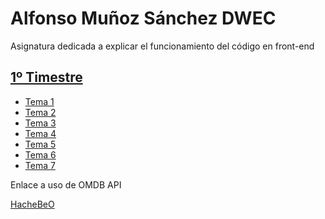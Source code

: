 # Alfonso Muñoz Sánchez DWEC

Asignatura dedicada a explicar el funcionamiento del código en front-end


## [1º Timestre](https://alfonmnz.github.io/DWEC/1ºTrimestre)

* [Tema 1](https://alfonMnz.github.io/DWEC/1ºTrimestre/Tema1)
* [Tema 2](https://alfonMnz.github.io/DWEC/1ºTrimestre/Tema2)
* [Tema 3](https://alfonMnz.github.io/DWEC/1ºTrimestre/Tema3)
* [Tema 4](https://alfonMnz.github.io/DWEC/1ºTrimestre/Tema4)
* [Tema 5](https://alfonMnz.github.io/DWEC/1ºTrimestre/Tema5)
* [Tema 6](https://alfonMnz.github.io/DWEC/1ºTrimestre/Tema6)
* [Tema 7](https://alfonMnz.github.io/DWEC/1ºTrimestre/Tema7)

Enlace a uso de OMDB API

[HacheBeO](http://alfonmnz.github.io/DWEC/HacheBeO/index.html)

